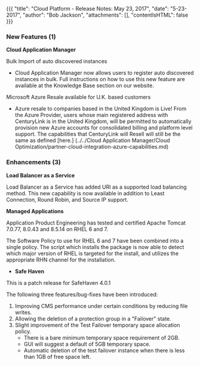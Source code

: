  {{{
"title": "Cloud Platform - Release Notes: May 23, 2017",
"date": "5-23-2017",
"author": "Bob Jackson",
"attachments": [],
"contentIsHTML": false
}}}

### New Features (1)

 __Cloud Application Manager__

Bulk Import of auto discovered instances

- Cloud Application Manager now allows users to register auto discovered instances in bulk. Full instructions on how to use this new feature are available at the Knowledge Base section on our website.

Microsoft Azure Resale available for U.K. based customers

- Azure resale to companies based in the United Kingdom is Live! From the Azure Provider, users whose main registered address with CenturyLink is in the United Kingdom, will be permitted to automatically provision new Azure accounts for consolidated billing and platform level support. The capabilities that CenturyLink will Resell will still be the same as defined [here.] (../../Cloud Application Manager/Cloud Optimization/partner-cloud-integration-azure-capabilities.md)

### Enhancements (3)

 __Load Balancer as a Service__

Load Balancer as a Service has added URI as a supported load balancing method. This new capability is now available in addition to Least Connection, Round Robin, and Source IP support.

 __Managed Applications__

Application Product Engineering has tested and certified Apache Tomcat
7.0.77, 8.0.43 and 8.5.14 on RHEL  6 and 7.

The Software Policy to use for RHEL 6 and 7 have been combined into a single policy.  The script which installs the package is now able to detect which major version of RHEL is targeted for the install, and utilizes the appropriate RHN channel for the installation.

* __Safe Haven__

This is a patch release for SafeHaven 4.0.1

The following three features/bug-fixes have been introduced:

1. Improving CMS performance under certain conditions by reducing file writes.
2. Allowing the deletion of a protection group in a "Failover" state.
3. Slight improvement of the Test Failover temporary space allocation policy.
      - There is a bare minimum temporary space requirement of 2GB.
      - GUI will suggest a default of 5GB temporary space.
      - Automatic deletion of the test failover instance when there is less
        than 1GB of free space left.
